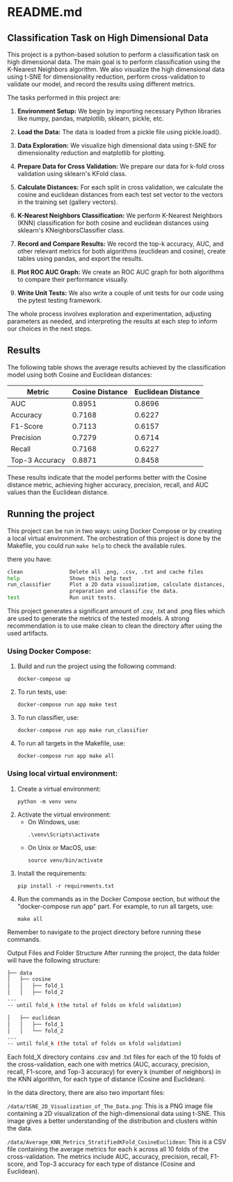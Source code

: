 # README.md

## Classification Task on High Dimensional Data
This project is a python-based solution to perform a classification task on high dimensional data. The main goal is to perform classification using the K-Nearest Neighbors algorithm. We also visualize the high dimensional data using t-SNE for dimensionality reduction, perform cross-validation to validate our model, and record the results using different metrics.

The tasks performed in this project are:

1. **Environment Setup:** We begin by importing necessary Python libraries like numpy, pandas, matplotlib, sklearn, pickle, etc.

2. **Load the Data:** The data is loaded from a pickle file using pickle.load().

3. **Data Exploration:** We visualize high dimensional data using t-SNE for dimensionality reduction and matplotlib for plotting.

4. **Prepare Data for Cross Validation:** We prepare our data for k-fold cross validation using sklearn's KFold class.

5. **Calculate Distances:** For each split in cross validation, we calculate the cosine and euclidean distances from each test set vector to the vectors in the training set (gallery vectors).

6. **K-Nearest Neighbors Classification:** We perform K-Nearest Neighbors (KNN) classification for both cosine and euclidean distances using sklearn's KNeighborsClassifier class.

7. **Record and Compare Results:** We record the top-k accuracy, AUC, and other relevant metrics for both algorithms (euclidean and cosine), create tables using pandas, and export the results.

8. **Plot ROC AUC Graph:** We create an ROC AUC graph for both algorithms to compare their performance visually.

9. **Write Unit Tests:** We also write a couple of unit tests for our code using the pytest testing framework.

The whole process involves exploration and experimentation, adjusting parameters as needed, and interpreting the results at each step to inform our choices in the next steps.

## Results

The following table shows the average results achieved by the classification model using both Cosine and Euclidean distances:

| Metric         | Cosine Distance | Euclidean Distance |
|----------------|-----------------|--------------------|
| AUC            | 0.8951          | 0.8696             |
| Accuracy       | 0.7168          | 0.6227             |
| F1-Score       | 0.7113          | 0.6157             |
| Precision      | 0.7279          | 0.6714             |
| Recall         | 0.7168          | 0.6227             |
| Top-3 Accuracy | 0.8871          | 0.8458             |

These results indicate that the model performs better with the Cosine distance metric, achieving higher accuracy, precision, recall, and AUC values than the Euclidean distance. 

## Running the project

This project can be run in two ways: using Docker Compose or by creating a local virtual environment. 
The orchestration of this project is done by the Makefile, you could run ``make help`` to check the available rules.

there you have:

```bash
clean               Delete all .png, .csv, .txt and cache files 
help                Shows this help text 
run_classifier      Plot a 2D data visualizatiom, calculate distances, perform cross validation,handle data 
                    preparation and classifie the data. 
test                Run unit tests. 
```

This project generates a significant amount of .csv, .txt and .png files which are used to generate the metrics of the tested models. A strong recommendation is to use make clean to clean the directory after using the used artifacts.

### Using Docker Compose:

1. Build and run the project using the following command: 
    ```
    docker-compose up
    ```
2. To run tests, use:
    ```
    docker-compose run app make test
    ```
3. To run classifier, use:
    ```
    docker-compose run app make run_classifier
    ```
4. To run all targets in the Makefile, use:
    ```
    docker-compose run app make all
    ```
### Using local virtual environment:

1. Create a virtual environment:
    ```
    python -m venv venv
    ```
2. Activate the virtual environment:
    - On Windows, use:
        ```
        .\venv\Scripts\activate
        ```
    - On Unix or MacOS, use:
        ```
        source venv/bin/activate
        ```
3. Install the requirements:
    ```
    pip install -r requirements.txt
    ```
4. Run the commands as in the Docker Compose section, but without the "docker-compose run app" part. For example, to run all targets, use:
    ```
    make all
    ```
Remember to navigate to the project directory before running these commands.

Output Files and Folder Structure
After running the project, the data folder will have the following structure:

```bash
├── data
│   ├── cosine
│   │   ├── fold_1
│   │   ├── fold_2
...
-- until fold_k (the total of folds on kfold validation)

│   ├── euclidean
│   │   ├── fold_1
│   │   └── fold_2
...
-- until fold_k (the total of folds on kfold validation)
```

Each fold_X directory contains .csv and .txt files for each of the 10 folds of the cross-validation, each one with metrics (AUC, accuracy, precision, recall, F1-score, and Top-3 accuracy) for every k (number of neighbors) in the KNN algorithm, for each type of distance (Cosine and Euclidean).

In the data directory, there are also two important files:

``/data/tSNE_2D_Visualization_of_The_Data.png``: This is a PNG image file containing a 2D visualization of the high-dimensional data using t-SNE. This image gives a better understanding of the distribution and clusters within the data.

``/data/Average_KNN_Metrics_StratifiedKFold_CosineEuclidean``: This is a CSV file containing the average metrics for each k across all 10 folds of the cross-validation. The metrics include AUC, accuracy, precision, recall, F1-score, and Top-3 accuracy for each type of distance (Cosine and Euclidean).
